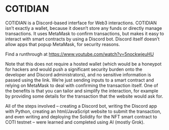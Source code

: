 # COTIDIAN
COTIDIAN is a Discord-based interface for Web3 interactions.
COTIDIAN isn’t exactly a wallet, because it doesn’t store any funds or directly manage transactions. It uses MetaMask to confirm transactions, but makes it easy to interact with smart contracts by using a Discord bot. Discord itself doesn’t allow apps that popup MetaMask, for security reasons.

Find a runthrough at https://www.youtube.com/watch?v=5nockwjeuHU

Note that this does not require a hosted wallet (which would be a honeypot for hackers and would push a significant security burden onto the developer and Discord administrators), and no sensitive information is passed using the link. We’re just sending inputs to a smart contract and relying on MetaMask to deal with confirming the transaction itself. One of the benefits is that you can tailor and simplify the interaction, for example by providing some details for the transaction that the website would ask for. 

All of the steps involved – creating a Discord bot, writing the Discord app with Python, creating an html/JavaScript website to submit the transaction, and even writing and deploying the Solidity for the NFT smart contract to COTI testnet – were learned and completed using AI (mostly Grok).
